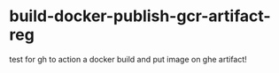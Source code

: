 # build-docker-publish-gcr-artifact-reg

test for gh to action a docker build and put image on ghe artifact!

